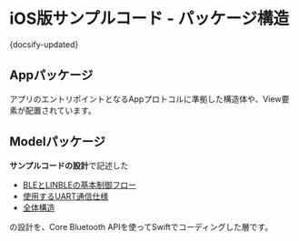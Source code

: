 # iOS版サンプルコード - パッケージ構造

{docsify-updated}

## Appパッケージ

アプリのエントリポイントとなるAppプロトコルに準拠した構造体や、View要素が配置されています。

## Modelパッケージ

**サンプルコードの設計**で記述した

- [BLEとLINBLEの基本制御フロー](common/flows/introduction.md)
- [使用するUART通信仕様](common/command-interface.md)
- [全体構造](common/classes.md)

の設計を、Core Bluetooth APIを使ってSwiftでコーディングした層です。
